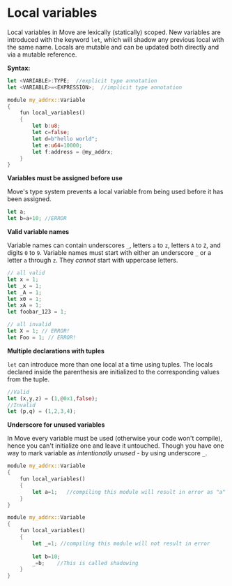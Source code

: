 # Local variables

Local variables in Move are lexically (statically) scoped. New variables are introduced with the keyword `let`, which will shadow any previous local with the same name. Locals are mutable and can be updated both directly and via a mutable reference.

**Syntax:**

```rust
let <VARIABLE>:TYPE;  //explicit type annotation
let <VARIABLE>=<EXPRESSION>;  //implicit type annotation
```

```rust
module my_addrx::Variable
{
    fun local_variables()
    {
        let b:u8;
        let c=false;
        let d=b"hello world";
        let e:u64=10000;
        let f:address = @my_addrx;
    }
}
```



**Variables must be assigned before use**

Move's type system prevents a local variable from being used before it has been assigned.

```rust
let a;
let b=a+10; //ERROR
```

**Valid variable names**

Variable names can contain underscores `_`, letters `a` to `z`, letters `A` to `Z`, and digits `0` to `9`. Variable names must start with either an underscore `_` or a letter `a` through `z`. They _cannot_ start with uppercase letters.

```rust
// all valid
let x = 1;
let _x = 1;
let _A = 1;
let x0 = 1;
let xA = 1;
let foobar_123 = 1;

// all invalid
let X = 1; // ERROR!
let Foo = 1; // ERROR!
```



**Multiple declarations with tuples**

`let` can introduce more than one local at a time using tuples. The locals declared inside the parenthesis are initialized to the corresponding values from the tuple.

```rust
//Valid
let (x,y,z) = (1,@0x1,false);
//Invalid
let (p,q) = (1,2,3,4);
```

**Underscore for unused variables**

In Move every variable must be used (otherwise your code won't compile), hence you can't initialize one and leave it untouched. Though you have one way to mark variable as _intentionally unused_ - by using underscore `_`.

```rust
module my_addrx::Variable
{
    fun local_variables()
    {
        let a=1;   //compiling this module will result in error as "a" is not being used.
    }
}
```

```rust
module my_addrx::Variable
{
    fun local_variables()
    {
        let _=1; //compiling this module will not result in error
        
        let b=10;
        _=b;    //This is called shadowing
    }
}
```
